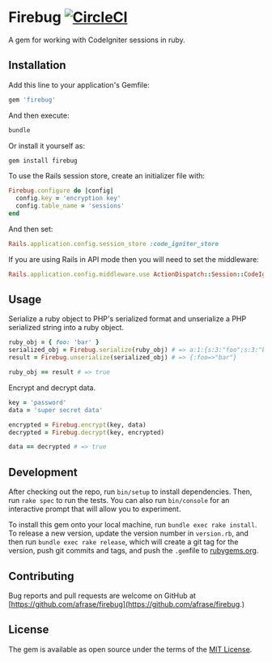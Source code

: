 # Firebug [![CircleCI](https://circleci.com/gh/rvshare/firebug.svg?style=svg)](https://circleci.com/gh/rvshare/firebug)

A gem for working with CodeIgniter sessions in ruby.

## Installation

Add this line to your application's Gemfile:

```ruby
gem 'firebug'
```

And then execute:

```bash
bundle
```

Or install it yourself as:

```bash
gem install firebug
```

To use the Rails session store, create an initializer file with:

```ruby
Firebug.configure do |config|
  config.key = 'encryption key'
  config.table_name = 'sessions'
end
```

And then set:

```ruby
Rails.application.config.session_store :code_igniter_store
```

If you are using Rails in API mode then you will need to set the middleware:

```ruby
Rails.application.config.middleware.use ActionDispatch::Session::CodeIgniterStore
```

## Usage

Serialize a ruby object to PHP's serialized format and unserialize a
PHP serialized string into a ruby object.

```ruby
ruby_obj = { foo: 'bar' }
serialized_obj = Firebug.serialize(ruby_obj) # => a:1:{s:3:"foo";s:3:"bar";}
result = Firebug.unserialize(serialized_obj) # => {:foo=>"bar"}

ruby_obj == result # => true
```

Encrypt and decrypt data.

```ruby
key = 'password'
data = 'super secret data'

encrypted = Firebug.encrypt(key, data)
decrypted = Firebug.decrypt(key, encrypted)

data == decrypted # => true
```

## Development

After checking out the repo, run `bin/setup` to install dependencies.
Then, run `rake spec` to run the tests. You can also run `bin/console`
for an interactive prompt that will allow you to experiment.

To install this gem onto your local machine, run `bundle exec rake install`.
To release a new version, update the version number in `version.rb`,
and then run `bundle exec rake release`, which will create a git tag for the
version, push git commits and tags, and push the `.gem`file to
[rubygems.org](https://rubygems.org).

## Contributing

Bug reports and pull requests are welcome on GitHub at
[https://github.com/afrase/firebug](https://github.com/afrase/firebug.)

## License

The gem is available as open source under the terms of the
[MIT License](https://opensource.org/licenses/MIT).
